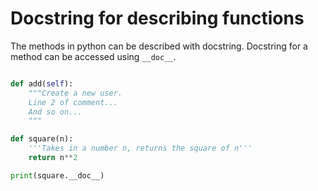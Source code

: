 # Docstring for describing functions

The methods in python can be described with docstring. Docstring for a method can be accessed using `__doc__`.

```python

def add(self):
    """Create a new user.
    Line 2 of comment...
    And so on... 
    """

def square(n):
    '''Takes in a number n, returns the square of n'''
    return n**2

print(square.__doc__)
```
